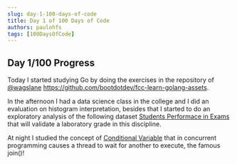 ```yaml
---
slug: day-1-100-days-of-code
title: Day 1 of 100 Days of Code
authors: paulohfs
tags: [100DaysOfCode]
---
```


## Day 1/100 Progress

Today I started studying Go by doing the exercises in the repository of [@wagslane](https://twitter.com/wagslane) <https://github.com/bootdotdev/fcc-learn-golang-assets>.

In the afternoon I had a data science class in the college and I did an evaluation on histogram interpretation, besides that I started to do an exploratory analysis of the following dataset [Students Performace in Exams](https://kaggle.com/datasets/spscientist/students-performance-in-exams) that will validate a laboratory grade in this discipline.

At night I studied the concept of [Conditional Variable](https://pages.cs.wisc.edu/~remzi/OSTEP/threads-cv.pdf) that in concurrent programming causes a thread to wait for another to execute, the famous join()!
